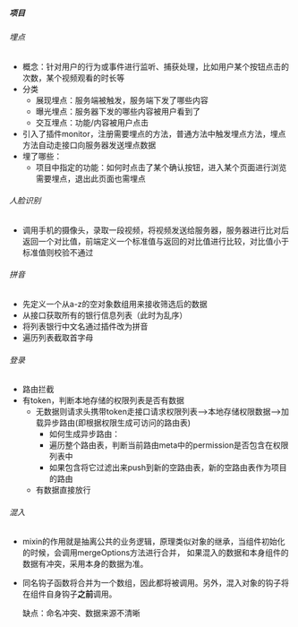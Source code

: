 

##### 项目

###### 埋点

- 概念：针对用户的行为或事件进行监听、捕获处理，比如用户某个按钮点击的次数，某个视频观看的时长等
- 分类
    - 展现埋点：服务端被触发，服务端下发了哪些内容
    - 曝光埋点：服务器下发的哪些内容被用户看到了
    - 交互埋点：功能/内容被用户点击
- 引入了插件monitor，注册需要埋点的方法，普通方法中触发埋点方法，埋点方法自动走接口向服务器发送埋点数据
- 埋了哪些：
    - 项目中指定的功能：如何时点击了某个确认按钮，进入某个页面进行浏览需要埋点，退出此页面也需埋点

###### 人脸识别

- 调用手机的摄像头，录取一段视频，将视频发送给服务器，服务器进行比对后返回一个对比值，前端定义一个标准值与返回的对比值进行比较，对比值小于标准值则校验不通过

###### 拼音

- 先定义一个从a-z的空对象数组用来接收筛选后的数据
- 从接口获取所有的银行信息列表（此时为乱序）
- 将列表银行中文名通过插件改为拼音
- 遍历列表截取首字母

###### 登录

- 路由拦截
- 有token，判断本地存储的权限列表是否有数据
    - 无数据则请求头携带token走接口请求权限列表-->本地存储权限数据-->加载异步路由(即根据权限生成可访问的路由表)
        - 如何生成异步路由：
        - 遍历整个路由表，判断当前路由meta中的permission是否包含在权限列表中
        - 如果包含将它过滤出来push到新的空路由表，新的空路由表作为项目的路由
    - 有数据直接放行

###### 混入

- mixin的作用就是抽离公共的业务逻辑，原理类似对象的继承，当组件初始化的时候，会调用mergeOptions方法进行合并， 如果混入的数据和本身组件的数据有冲突，采用本身的数据为准。

- 同名钩子函数将合并为一个数组，因此都将被调用。另外，混入对象的钩子将在组件自身钩子**之前**调用。

    缺点：命名冲突、数据来源不清晰

